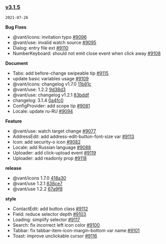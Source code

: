 ### [v3.1.5](https://github.com/youzan/vant/compare/v3.1.4...v3.1.5)

`2021-07-26`

**Bug Fixes**

- @vant/icons: invitation typo [#9096](https://github.com/youzan/vant/issues/9096)
- @vant/use: invalid watch source [#9095](https://github.com/youzan/vant/issues/9095)
- Dialog: entry file ext [#9110](https://github.com/youzan/vant/issues/9110)
- NumberKeyboard: should not emit close event when click away [#9108](https://github.com/youzan/vant/issues/9108)

**Document**

- Tabs: add before-change swipeable tip [#9115](https://github.com/youzan/vant/issues/9115)
- update basic variables usage [#9109](https://github.com/youzan/vant/issues/9109)
- @vant/icons: changelog v1.7.0 [11b81c](https://github.com/youzan/vant/commit/11b81c27cd9b836f893595abe0b7200a6c51ef56)
- @vant/use: 1.2.2 [9d38d3](https://github.com/youzan/vant/commit/9d38d3c8afd29004c7d8e1a4787bb5b5f261a553)
- @vant/use: changelog v1.2.1 [83bddf](https://github.com/youzan/vant/commit/83bddfbb0ecd10b2ef8d1472b1969638350b4918)
- changelog: 3.1.4 [0a4fc0](https://github.com/youzan/vant/commit/0a4fc0507cf65f70cd44c902e155e133e81889a5)
- ConfigProvider: add scope tip [#9081](https://github.com/youzan/vant/issues/9081)
- Locale: update ru-RU [#9094](https://github.com/youzan/vant/issues/9094)

**Feature**

- @vant/use: watch target change [#9077](https://github.com/youzan/vant/issues/9077)
- AddressEdit: add address-edit-button-font-size var [#9113](https://github.com/youzan/vant/issues/9113)
- Icon: add security-o icon [#9082](https://github.com/youzan/vant/issues/9082)
- Locale: add Russian language [#9088](https://github.com/youzan/vant/issues/9088)
- Uploader: add click-upload event [#9119](https://github.com/youzan/vant/issues/9119)
- Uploader: add readonly prop [#9118](https://github.com/youzan/vant/issues/9118)

**release**

- @vant/icons 1.7.0 [418a30](https://github.com/youzan/vant/commit/418a302950add4cf07de5b46754f801851326d51)
- @vant/use 1.2.1 [838ce7](https://github.com/youzan/vant/commit/838ce794b40b243d615f05d668aa2442d131c7c3)
- @vant/use 1.2.2 [67a9f8](https://github.com/youzan/vant/commit/67a9f842db32a81351db93e3f4ab722461651e8b)

**style**

- ContactEdit: add button class [#9112](https://github.com/youzan/vant/issues/9112)
- Field: reduce selector depth [#9103](https://github.com/youzan/vant/issues/9103)
- Loading: simplify selector [#9117](https://github.com/youzan/vant/issues/9117)
- Search: fix incorrect left icon color [#9100](https://github.com/youzan/vant/issues/9100)
- Tabbar: fix tabbar-item-icon-margin-bottom var name [#9101](https://github.com/youzan/vant/issues/9101)
- Toast: improve unclickable cursor [#9116](https://github.com/youzan/vant/issues/9116)
